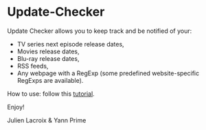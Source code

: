 # Update-Checker
Update Checker allows you to keep track and be notified of your:

* TV series next episode release dates,
* Movies release dates,
* Blu-ray release dates,
* RSS feeds,
* Any webpage with a RegExp (some predefined website-specific RegExps are available).

How to use: follow this [tutorial](https://developer.chrome.com/extensions/getstarted#unpacked).

Enjoy!

Julien Lacroix & Yann Prime
